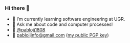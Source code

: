 ### Hi there 👋
- 🌱 I’m currently learning software engineering at UGR.
- 💬 Ask me about code and computer processes!
- 📲 [@pablojj1808](https://t.me/pablojjinfo) 
- 📧 pablojjinfo@gmail.com ([my public PGP key](https://drive.google.com/file/d/1MhP1jengpq1tfA0RfOUyXyTGiqPp68VN/view?usp=sharing))
<!--
**pablojj1808/pablojj1808** is a ✨ _special_ ✨ repository because its `README.md` (this file) appears on your GitHub profile.

Here are some ideas to get you starthqqed:
- 🎓 I’m currently on
- 🔭 I’m currently working on ...
- 🌱 I’m currently learning ...
- 👯 I’m looking to collaborate on ...
- 🤔 I’m looking for help with ...
- 💬 Ask me about ...
- 📫 How to reach me: ...
- 😄 Pronouns: ...
- ⚡ Fun fact: ...
-->
